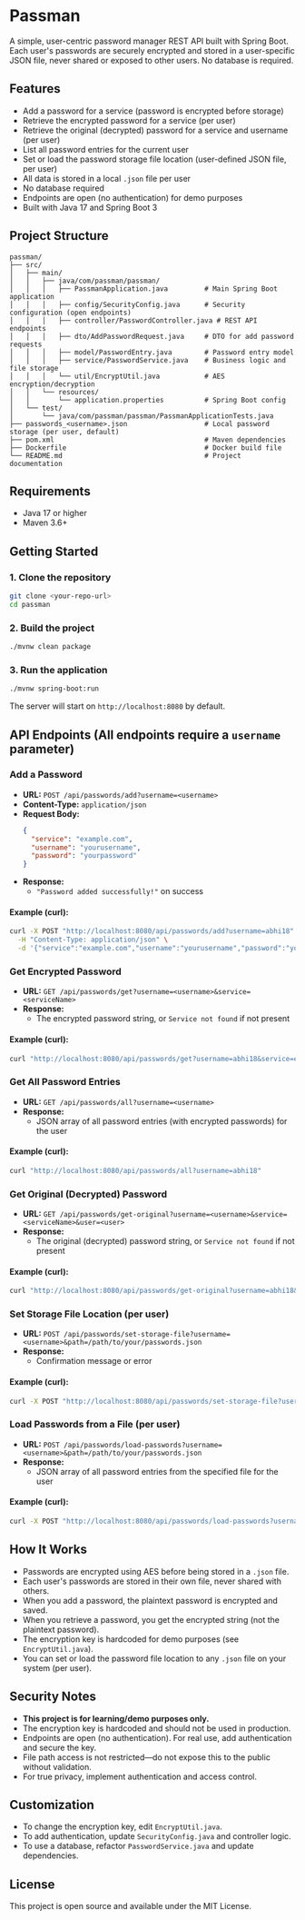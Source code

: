 # Passman

A simple, user-centric password manager REST API built with Spring Boot. Each user's passwords are securely encrypted and stored in a user-specific JSON file, never shared or exposed to other users. No database is required.

## Features
- Add a password for a service (password is encrypted before storage)
- Retrieve the encrypted password for a service (per user)
- Retrieve the original (decrypted) password for a service and username (per user)
- List all password entries for the current user
- Set or load the password storage file location (user-defined JSON file, per user)
- All data is stored in a local `.json` file per user
- No database required
- Endpoints are open (no authentication) for demo purposes
- Built with Java 17 and Spring Boot 3

## Project Structure
```
passman/
├── src/
│   ├── main/
│   │   ├── java/com/passman/passman/
│   │   │   ├── PassmanApplication.java         # Main Spring Boot application
│   │   │   ├── config/SecurityConfig.java      # Security configuration (open endpoints)
│   │   │   ├── controller/PasswordController.java # REST API endpoints
│   │   │   ├── dto/AddPasswordRequest.java     # DTO for add password requests
│   │   │   ├── model/PasswordEntry.java        # Password entry model
│   │   │   ├── service/PasswordService.java    # Business logic and file storage
│   │   │   └── util/EncryptUtil.java           # AES encryption/decryption
│   │   └── resources/
│   │       └── application.properties          # Spring Boot config
│   └── test/
│       └── java/com/passman/passman/PassmanApplicationTests.java
├── passwords_<username>.json                   # Local password storage (per user, default)
├── pom.xml                                     # Maven dependencies
├── Dockerfile                                  # Docker build file
└── README.md                                   # Project documentation
```

## Requirements
- Java 17 or higher
- Maven 3.6+

## Getting Started

### 1. Clone the repository
```sh
git clone <your-repo-url>
cd passman
```

### 2. Build the project
```sh
./mvnw clean package
```

### 3. Run the application
```sh
./mvnw spring-boot:run
```
The server will start on `http://localhost:8080` by default.

## API Endpoints (All endpoints require a `username` parameter)

### Add a Password
- **URL:** `POST /api/passwords/add?username=<username>`
- **Content-Type:** `application/json`
- **Request Body:**
  ```json
  {
    "service": "example.com",
    "username": "yourusername",
    "password": "yourpassword"
  }
  ```
- **Response:**
  - `"Password added successfully!"` on success

#### Example (curl):
```sh
curl -X POST "http://localhost:8080/api/passwords/add?username=abhi18" \
  -H "Content-Type: application/json" \
  -d '{"service":"example.com","username":"yourusername","password":"yourpassword"}'
```

### Get Encrypted Password
- **URL:** `GET /api/passwords/get?username=<username>&service=<serviceName>`
- **Response:**
  - The encrypted password string, or `Service not found` if not present

#### Example (curl):
```sh
curl "http://localhost:8080/api/passwords/get?username=abhi18&service=example.com"
```

### Get All Password Entries
- **URL:** `GET /api/passwords/all?username=<username>`
- **Response:**
  - JSON array of all password entries (with encrypted passwords) for the user

#### Example (curl):
```sh
curl "http://localhost:8080/api/passwords/all?username=abhi18"
```

### Get Original (Decrypted) Password
- **URL:** `GET /api/passwords/get-original?username=<username>&service=<serviceName>&user=<user>`
- **Response:**
  - The original (decrypted) password string, or `Service not found` if not present

#### Example (curl):
```sh
curl "http://localhost:8080/api/passwords/get-original?username=abhi18&service=example.com&user=yourusername"
```

### Set Storage File Location (per user)
- **URL:** `POST /api/passwords/set-storage-file?username=<username>&path=/path/to/your/passwords.json`
- **Response:**
  - Confirmation message or error

#### Example (curl):
```sh
curl -X POST "http://localhost:8080/api/passwords/set-storage-file?username=abhi18&path=/home/abhi18/my_passwords.json"
```

### Load Passwords from a File (per user)
- **URL:** `POST /api/passwords/load-passwords?username=<username>&path=/path/to/your/passwords.json`
- **Response:**
  - JSON array of all password entries from the specified file for the user

#### Example (curl):
```sh
curl -X POST "http://localhost:8080/api/passwords/load-passwords?username=abhi18&path=/home/abhi18/my_passwords.json"
```

## How It Works
- Passwords are encrypted using AES before being stored in a `.json` file.
- Each user's passwords are stored in their own file, never shared with others.
- When you add a password, the plaintext password is encrypted and saved.
- When you retrieve a password, you get the encrypted string (not the plaintext password).
- The encryption key is hardcoded for demo purposes (see `EncryptUtil.java`).
- You can set or load the password file location to any `.json` file on your system (per user).

## Security Notes
- **This project is for learning/demo purposes only.**
- The encryption key is hardcoded and should not be used in production.
- Endpoints are open (no authentication). For real use, add authentication and secure the key.
- File path access is not restricted—do not expose this to the public without validation.
- For true privacy, implement authentication and access control.

## Customization
- To change the encryption key, edit `EncryptUtil.java`.
- To add authentication, update `SecurityConfig.java` and controller logic.
- To use a database, refactor `PasswordService.java` and update dependencies.

## License
This project is open source and available under the MIT License.

